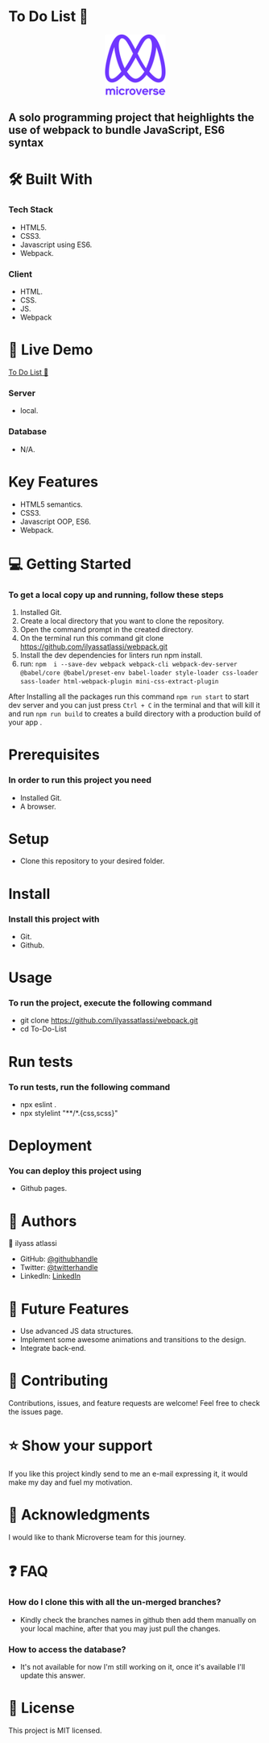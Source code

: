 # To Do List 📝

<div align="center">

  <img src="murple_logo.png" alt="logo" width="120"  height="auto"/>
  <br/>

</div>

## A solo programming project that heighlights the use of webpack to bundle JavaScript, ES6 syntax

# 🛠 Built With

### Tech Stack

- HTML5.
- CSS3.
- Javascript using ES6.
- Webpack.

### Client

- HTML.
- CSS.
- JS.
- Webpack

# 🚀 Live Demo <a name="live-demo"></a>

[To Do List 📝](https://ilyassatlassi.github.io/webpack/)

### Server

- local.

### Database

- N/A.

# Key Features

- HTML5 semantics.
- CSS3.
- Javascript OOP, ES6.
- Webpack.

# 💻 Getting Started

### To get a local copy up and running, follow these steps

1. Installed Git.
2. Create a local directory that you want to clone the repository.
3. Open the command prompt in the created directory.
4. On the terminal run this command git clone https://github.com/ilyassatlassi/webpack.git
5. Install the dev dependencies for linters run npm install.
6. run: ```npm  i --save-dev webpack webpack-cli webpack-dev-server @babel/core @babel/preset-env babel-loader style-loader css-loader sass-loader html-webpack-plugin mini-css-extract-plugin ```

After Installing all the packages run this command ``` npm run start ``` to start dev server and you can just press ```Ctrl + C``` in the terminal and that will kill it and run ``` npm run build ``` to creates a build directory with a production build of your app . 
# Prerequisites

### In order to run this project you need

- Installed Git.
- A browser.

# Setup

- Clone this repository to your desired folder.

# Install

### Install this project with

- Git.
- Github.

# Usage

### To run the project, execute the following command

- git clone <https://github.com/ilyassatlassi/webpack.git>
- cd To-Do-List

# Run tests

### To run tests, run the following command

- npx eslint .
- npx stylelint "**/*.{css,scss}"

# Deployment

### You can deploy this project using

- Github pages.

# 👥 Authors

👤 ilyass atlassi

- GitHub: [@githubhandle](https://github.com/ilyassatlass)
- Twitter: [@twitterhandle](https://twitter.com/ilyass_atlassi)
- LinkedIn: [LinkedIn](https://www.linkedin.com/in/ilyassatlassi/)

# 🔭 Future Features

- Use advanced JS data structures.
- Implement some awesome animations and transitions to the design.
- Integrate back-end.

# 🤝 Contributing

Contributions, issues, and feature requests are welcome!
Feel free to check the issues page.

# ⭐️ Show your support

If you like this project kindly send to me an e-mail expressing it, it would make my day and fuel my motivation.

# 🙏 Acknowledgments

I would like to thank Microverse team for this journey.

# ❓ FAQ

### How do I clone this with all the un-merged branches?

- Kindly check the branches names in github then add them manually on your local machine, after that you may just pull the changes.

### How to access the database?

- It's not available for now I'm still working on it, once it's available I'll update this answer.

# 📝 License

This project is MIT licensed.
